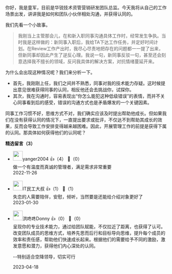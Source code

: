 你好，我是童军，目前是华锐技术资管营销研发团队总监。今天我将从自己的工作场景出发，讲讲我是如何和团队小伙伴相处沟通，并获得认同的。

我们先看一个小故事。

> 我刚当上主管那会儿，在和新入职同事沟通具体工作时，经常发生争执。当时我是这样做的：新同事入职后，我给TA下达工作任务，并定好时间计划。在Review工作产出时，我尽心尽责地把存在的问题都一一提了出来，但新同事却因此产生了逆反心理。我说一句，新同事反驳一句，甚至还会刻意选择我不擅长的领域，反问我具体的解决方案，对抗情绪蔓延开来。

为什么会出现这种情况呢？我们来分析一下。

- 首先，我刚刚上任，我们之间并不熟悉，同事对我的技术能力存疑。这时候提出意见很难获得同事的认同，相反他还会去挑战你，试探你。
- 其次，我在沟通时，容易表现出“你怎么能犯这种低级错误”的表情，而并不关心同事看到后的感受，错误的沟通方式也是矛盾爆发的一个关键因素。

同事工作习惯不好，思维方式不对，我们确实应该及时提出帮助他成长。但如果我们在没有获得认同的情况下，一直提出要求或批评，不仅达不到帮助其成长的效果，反而会导致工作安排变得越来越困难。因此，开展管理工作的前提是获得下属的认同。那具体如何获得他们的认同呢？
<div><strong>精选留言（3）</strong></div><ul>
<li><img src="http://thirdwx.qlogo.cn/mmopen/vi_32/DYAIOgq83erms9qcIFYZ4npgLYPu1QgxQyaXcj64ZBicNVeBRWcYUpCZ9p0BGsrEcX8heibMLCV4Gde4P9pf7PjA/132" width="30px"><span>yanger2004</span> 👍（4） 💬（0）<div>做一个有温度而真诚的管理者，满足需求非常重要</div>2022-11-26</li><br/><li><img src="https://static001.geekbang.org/account/avatar/00/0f/f5/30/cfb6d4b0.jpg" width="30px"><span>IT民工大叔</span> 👍（1） 💬（1）<div>失恋的人需要陪伴，安慰，倾听，当然要是还能给介绍对象更好了</div>2023-01-30</li><br/><li><img src="https://static001.geekbang.org/account/avatar/00/11/e5/74/57bba53d.jpg" width="30px"><span>洪咚咚Donny</span> 👍（0） 💬（0）<div>呈现你的专业技术能力，通过给团队赋能，不仅拉近了距离，也获得了认可。改变团队成员的思维方式，培养先思而后行和目标导向思维，提升每个成员的效率和责任感，帮助他们快速成长起来。根据他们的需要给予不同的激励，激发意愿和潜力，获得他们内心深处的认同。

--特别适合空降领导，切实可行</div>2023-04-18</li><br/>
</ul>